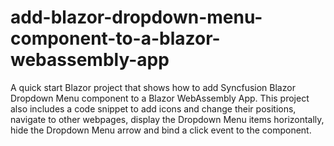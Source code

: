# add-blazor-dropdown-menu-component-to-a-blazor-webassembly-app
A quick start Blazor project that shows how to add Syncfusion Blazor Dropdown Menu component to a Blazor WebAssembly App. This project also includes a code snippet to add icons and change their positions, navigate to other webpages, display the Dropdown Menu items horizontally, hide the Dropdown Menu arrow and bind a click event to the component.
